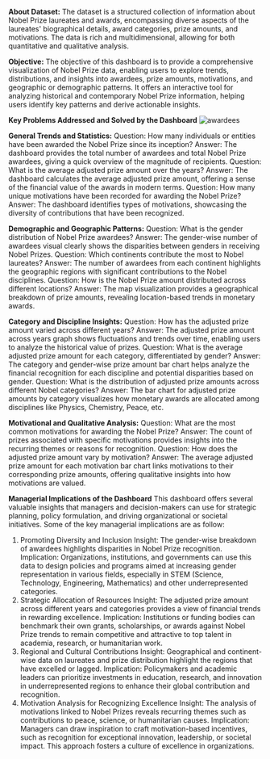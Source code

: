 **About Dataset:**
The dataset is a structured collection of information about Nobel Prize laureates and awards, encompassing diverse aspects of the laureates' biographical details, award categories, prize amounts, and motivations. The data is rich and multidimensional, allowing for both quantitative and qualitative analysis.

**Objective:**
The objective of this dashboard is to provide a comprehensive visualization of Nobel Prize data, enabling users to explore trends, distributions, and insights into awardees, prize amounts, motivations, and geographic or demographic patterns. It offers an interactive tool for analyzing historical and contemporary Nobel Prize information, helping users identify key patterns and derive actionable insights.

**Key Problems Addressed and Solved by the Dashboard**
![awardees](https://github.com/user-attachments/assets/07de5dfb-b013-431d-a91c-5a1fc78af651)


**General Trends and Statistics:**
Question: How many individuals or entities have been awarded the Nobel Prize since its inception?
Answer: The dashboard provides the total number of awardees and total Nobel Prize awardees, giving a quick overview of the magnitude of recipients.
Question: What is the average adjusted prize amount over the years?
Answer: The dashboard calculates the average adjusted prize amount, offering a sense of the financial value of the awards in modern terms.
Question: How many unique motivations have been recorded for awarding the Nobel Prize?
Answer: The dashboard identifies types of motivations, showcasing the diversity of contributions that have been recognized.

**Demographic and Geographic Patterns:**
Question: What is the gender distribution of Nobel Prize awardees?
Answer: The gender-wise number of awardees visual clearly shows the disparities between genders in receiving Nobel Prizes.
Question: Which continents contribute the most to Nobel laureates?
Answer: The number of awardees from each continent highlights the geographic regions with significant contributions to the Nobel disciplines.
Question: How is the Nobel Prize amount distributed across different locations?
Answer: The map visualization provides a geographical breakdown of prize amounts, revealing location-based trends in monetary awards.

**Category and Discipline Insights:**
Question: How has the adjusted prize amount varied across different years?
Answer: The adjusted prize amount across years graph shows fluctuations and trends over time, enabling users to analyze the historical value of prizes.
Question: What is the average adjusted prize amount for each category, differentiated by gender?
Answer: The category and gender-wise prize amount bar chart helps analyze the financial recognition for each discipline and potential disparities based on gender.
Question: What is the distribution of adjusted prize amounts across different Nobel categories?
Answer: The bar chart for adjusted prize amounts by category visualizes how monetary awards are allocated among disciplines like Physics, Chemistry, Peace, etc.

**Motivational and Qualitative Analysis:**
Question: What are the most common motivations for awarding the Nobel Prize?
Answer: The count of prizes associated with specific motivations provides insights into the recurring themes or reasons for recognition.
Question: How does the adjusted prize amount vary by motivation?
Answer: The average adjusted prize amount for each motivation bar chart links motivations to their corresponding prize amounts, offering qualitative insights into how motivations are valued.

**Managerial Implications of the Dashboard**
This dashboard offers several valuable insights that managers and decision-makers can use for strategic planning, policy formulation, and driving organizational or societal initiatives. Some of the key managerial implications are as follow:

1. Promoting Diversity and Inclusion
Insight: The gender-wise breakdown of awardees highlights disparities in Nobel Prize recognition.
Implication: Organizations, institutions, and governments can use this data to design policies and programs aimed at increasing gender representation in various fields, especially in STEM (Science, Technology, Engineering, Mathematics) and other underrepresented categories.
2. Strategic Allocation of Resources
Insight: The adjusted prize amount across different years and categories provides a view of financial trends in rewarding excellence.
Implication: Institutions or funding bodies can benchmark their own grants, scholarships, or awards against Nobel Prize trends to remain competitive and attractive to top talent in academia, research, or humanitarian work.
3. Regional and Cultural Contributions
Insight: Geographical and continent-wise data on laureates and prize distribution highlight the regions that have excelled or lagged.
Implication: Policymakers and academic leaders can prioritize investments in education, research, and innovation in underrepresented regions to enhance their global contribution and recognition.
4. Motivation Analysis for Recognizing Excellence
Insight: The analysis of motivations linked to Nobel Prizes reveals recurring themes such as contributions to peace, science, or humanitarian causes.
Implication: Managers can draw inspiration to craft motivation-based incentives, such as recognition for exceptional innovation, leadership, or societal impact. This approach fosters a culture of excellence in organizations.
